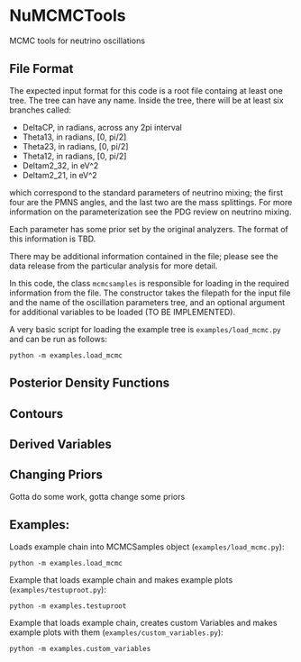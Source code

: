# NuMCMCTools
MCMC tools for neutrino oscillations

## File Format

The expected input format for this code is a root file containg at
least one tree. The tree can have any name. Inside the tree, there
will be at least six branches called:

* DeltaCP, in radians, across any 2pi interval
* Theta13, in radians, [0, pi/2]
* Theta23,  in radians, [0, pi/2]
* Theta12,  in radians, [0, pi/2]
* Deltam2_32, in eV^2
* Deltam2_21, in eV^2

which correspond to the standard parameters of neutrino mixing; the
first four are the PMNS angles, and the last two are the mass
splittings. For more information on the parameterization see the PDG
review on neutrino mixing. 

Each parameter has some prior set by the original analyzers. The
format of this information is TBD. 

There may be additional information contained in the file; please see
the data release from the particular analysis for more detail.

In this code, the class `mcmcsamples` is responsible for loading
in the required information from the file. The constructor takes the
filepath for the input file and the name of the oscillation parameters
tree, and an optional argument for additional variables to be loaded
(TO BE IMPLEMENTED). 

A very basic script for loading the example tree is
`examples/load_mcmc.py` and can be run as follows:

 ```
 python -m examples.load_mcmc
```



## Posterior Density Functions




## Contours


## Derived Variables



## Changing Priors

Gotta do some work, gotta change some priors


## Examples:

Loads example chain into MCMCSamples object (`examples/load_mcmc.py`):
 ```
 python -m examples.load_mcmc
```

Example that loads example chain and makes example plots (`examples/testuproot.py`):
 ```
 python -m examples.testuproot
```

Example that loads example chain, creates custom Variables and makes example plots with them (`examples/custom_variables.py`):
 ```
 python -m examples.custom_variables
```
